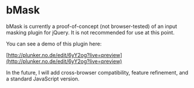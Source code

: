 # bMask

bMask is currently a proof-of-concept (not browser-tested) of an input masking plugin for jQuery.  It is not recommended for use at this point.

You can see a demo of this plugin here:

[http://plunker.no.de/edit/6yY2og?live=preview](http://plunker.no.de/edit/6yY2og?live=preview)

In the future, I will add cross-browser compatibility, feature refinement, and a standard JavaScript version.